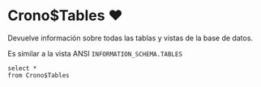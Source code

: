 ﻿---
SidebarGroup: "Metadatos base de datos"
---

# Crono$Tables ❤️


Devuelve información sobre todas las tablas y vistas de la base de datos. 


Es similar a la vista ANSI `INFORMATION_SCHEMA.TABLES`


```
select *
from Crono$Tables
```
